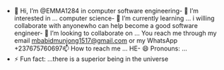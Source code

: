 - 👋 Hi, I’m @EMMA1284
in computer software engineering- 👀 I’m interested in ...
computer science- 🌱 I’m currently learning ...
i willing collaborate with anyonewho can help become a good software engineer- 💞️ I’m looking to collaborate on ...
You reach me through my email mbabidmunjong1517@gmail.com or my WhatsApp +237675760697📫 How to reach me ...
HE- 😄 Pronouns: ...
 - ⚡ Fun fact: ...there is a superior being in the universe

<!---
EMMA1284/EMMA1284 is a ✨ special ✨ repository because its `README.md` (this file) appears on your GitHub profile.
You can click the Preview link to take a look at your changes.
--->
